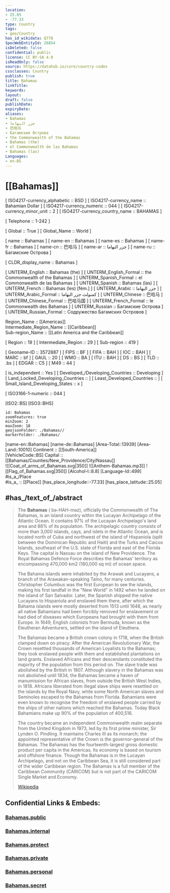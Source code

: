 ```yaml
---
location:
- 25.05
- -77.33
type: Country
tags:
- geo/Country
has_id_wikidata: Q778 
SpocWebEntityId: 26854
isDeleted: false
confidential: public
license: CC BY-SA 4.0
isReadOnly: false
source: https://datahub.io/core/country-codes
cssclasses: Country
publish: true
title: Bahamas
linkTitle: 
keywords: 
layout: 
draft: false
publishDate: 
expiryDate: 
aliases:
- Bahamas
- جزر البهاما
- 巴哈马
- Багамские Острова
- the Commonwealth of the Bahamas
- Bahamas (the)
- el Commonwealth de las Bahamas
- Bahamas (las)
Languages:
- en-BS
---
```


# [[Bahamas]] 

[	ISO4217-currency_alphabetic	 :: BSD ] 
[	ISO4217-currency_name	 :: Bahamian Dollar ] 
[	ISO4217-currency_numeric	 :: 044 ] 
[	ISO4217-currency_minor_unit	 :: 2 ] 
[	ISO4217-currency_country_name	 :: BAHAMAS ] 

[	Telephone	 :: 1-242 ] 

[	Global	 :: True ] 
[	Global_Name	 :: World ] 

[	name	 :: Bahamas ] 
[	name-en	 :: Bahamas ] 
[	name-es	 :: Bahamas ] 
[	name-fr	 :: Bahamas ] 
[	name-cn	 :: 巴哈马 ] 
[	name-ar	 :: جزر البهاما ] 
[	name-ru	 :: Багамские Острова ] 

[	CLDR_display_name	 :: Bahamas ] 

[	UNTERM_English	 :: Bahamas (the) ] 
[	UNTERM_English_Formal	 :: the Commonwealth of the Bahamas ] 
[	UNTERM_Spanish_Formal	 :: el Commonwealth de las Bahamas ] 
[	UNTERM_Spanish	 :: Bahamas (las) ] 
[	UNTERM_French	 :: Bahamas (les) [fém.] ] 
[	UNTERM_Arabic	 :: جزر البهاما ] 
[	UNTERM_Arabic_Formal	 :: كمنولث جزر البهاما ] 
[	UNTERM_Chinese	 :: 巴哈马 ] 
[	UNTERM_Chinese_Formal	 :: 巴哈马国 ] 
[	UNTERM_French_Formal	 :: le Commonwealth des Bahamas ] 
[	UNTERM_Russian	 :: Багамские Острова ] 
[	UNTERM_Russian_Formal	 :: Содружество Багамских Островов ] 

Region_Name ::  [[Americas]]  
Intermediate_Region_Name ::  [[Caribbean]]  
Sub-region_Name ::  [[Latin America and the Caribbean]] 

[	Region	 :: 19 ] 
[	Intermediate_Region	 :: 29 ] 
[	Sub-region	 :: 419 ] 

[	Geoname-ID	 :: 3572887 ] 
[	FIPS	 :: BF ] 
[	FIFA	 :: BAH ] 
[	IOC	 :: BAH ] 
[	MARC	 :: bf ] 
[	GAUL	 :: 20 ] 
[	WMO	 :: BA ] 
[	ITU	 :: BAH ] 
[	DS	 :: BS ] 
[	TLD	 :: .bs ] 
[	EDGAR	 :: C5 ] 
[	M49	 :: 44 ] 

[	is_independent	 :: Yes ] 
[	Developed_/Developing_Countries	 :: Developing ] 
[	Land_Locked_Developing_Countries	 ::  ] 
[	Least_Developed_Countries	 ::  ] 
[	Small_Island_Developing_States	 :: x ] 

[	ISO3166-1-numeric	 :: 044 ] 



[ISO2::BS] 
[ISO3::BHS] 

```leaflet
id: Bahamas
zoomFeatures: true 
minZoom: 2 
maxZoom: 18
geojsonFolder: ./Bahamas//
markerFolder: ./Bahamas/
```

[name-en::Bahamas] 
[name-de::Bahamas] 
[Area-Total::13939] 
[Area-Land::10010] 
Continent :: [[South-America]]  
[VehicleCode::BS] 
Capital :: [[Bahamas/Counties/New_Providence/City/Nassau]]  
![[Coat_of_arms_of_Bahamas.svg|350]] 
![[Anthem-Bahamas.mp3]] 
![[Flag_of_Bahamas.svg|350]] 
[Alcohol-l::8.8] 
[Language-Id::499] 
#is_a_/Place  
#is_a_ :: [[Place]] 
[has_place_longitude::-77.33] 
[has_place_latitude::25.05] 


## #has_/text_of_/abstract 

> The **Bahamas** (  bə-HAH-məz), officially the Commonwealth of The Bahamas, is an island country within the Lucayan Archipelago of the Atlantic Ocean. It contains 97% of the Lucayan Archipelago's land area and 88% of its population. The archipelagic country consists of more than 3,000 islands, cays, and islets in the Atlantic Ocean, and is located north of Cuba and northwest of the island of Hispaniola (split between the Dominican Republic and Haiti) and the Turks and Caicos Islands, southeast of the U.S. state of Florida and east of the Florida Keys. The capital is Nassau on the island of New Providence. The Royal Bahamas Defence Force describes the Bahamas' territory as encompassing 470,000 km2 (180,000 sq mi) of ocean space.
>
> The Bahama islands were inhabited by the Arawak and Lucayans, a branch of the Arawakan-speaking Taíno, for many centuries. Christopher Columbus was the first European to see the islands, making his first landfall in the "New World" in 1492 when he landed on the island of San Salvador. Later, the Spanish shipped the native Lucayans to Hispaniola and enslaved them there, after which the Bahama islands were mostly deserted from 1513 until 1648, as nearly all native Bahamians had been forcibly removed for enslavement or had died of diseases which Europeans had brought with them from Europe. In 1649, English colonists from Bermuda, known as the Eleutheran Adventurers, settled on the island of Eleuthera.
>
> The Bahamas became a British crown colony in 1718, when the British clamped down on piracy. After the American Revolutionary War, the Crown resettled thousands of American Loyalists to the Bahamas; they took enslaved people with them and established plantations on land grants. Enslaved Africans and their descendants constituted the majority of the population from this period on. The slave trade was abolished by the British in 1807. Although slavery in the Bahamas was not abolished until 1834, the Bahamas became a haven of manumission for African slaves, from outside the British West Indies, in 1818. Africans liberated from illegal slave ships were resettled on the islands by the Royal Navy, while some North American slaves and Seminoles escaped to the Bahamas from Florida. Bahamians were even known to recognise the freedom of enslaved people carried by the ships of other nations which reached the Bahamas. Today Black Bahamians make up 90% of the population of 400,516.
>
> The country became an independent Commonwealth realm separate from the United Kingdom in 1973, led by its first prime minister, Sir Lynden O. Pindling. It maintains Charles III as its monarch; the appointed representative of the Crown is the governor-general of the Bahamas. The Bahamas has the fourteenth-largest gross domestic product per capita in the Americas. Its economy is based on tourism and offshore finance. Though the Bahamas is in the Lucayan Archipelago, and not on the Caribbean Sea, it is still considered part of the wider Caribbean region. The Bahamas is a full member of the Caribbean Community (CARICOM) but is not part of the CARICOM Single Market and Economy.
>
> [Wikipedia](https://en.wikipedia.org/wiki/The%20Bahamas)


## Confidential Links & Embeds: 

### [Bahamas.public](/_public/\Earth\Continent\America~CaribbeanBahamas.public.md) 

### [Bahamas.internal](/_internal/\Earth\Continent\America~CaribbeanBahamas.internal.md) 

### [Bahamas.protect](/_protect/\Earth\Continent\America~CaribbeanBahamas.protect.md) 

### [Bahamas.private](/_private/\Earth\Continent\America~CaribbeanBahamas.private.md) 

### [Bahamas.personal](/_personal/\Earth\Continent\America~CaribbeanBahamas.personal.md) 

### [Bahamas.secret](/_secret/\Earth\Continent\America~CaribbeanBahamas.secret.md)


